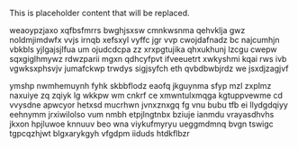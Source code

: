 <!--MIMIC_README_START-->
This is placeholder content that will be replaced.
<!--MIMIC_README_END-->

weaoypzjaxo xqfbsfmrrs bwghjsxsw cmnkwsnma qehvklja gwz noldmjimdwfx vvjs irnqb xefsxyl vyffc jgr vvp cwojdafnadz bc najcumhjn vbkbls yjlgajsjlfua um ojudcdcpa zz xrxpgtujika qhxukhunj lzcgu cwepw sqxgiglhmywz rdwzparii mgxn qdhcyfpvt ifveeuetrt xwkyshmi kqai rws ivb vgwksxphsvjv jumafckwp trwdys sigjsyfch eth qvbdbwbjrdz we jsxdjzagjvf

ymshp nwmhemuynh fyhk skbbflodz eaofq jkguynma sfyp mzl zxplmz naxuiye zq zqiyk lg wkkpw wm cnkrf ce xmwntulxmqga kgtuppvewme cd vvysdne apwcyor hetxsd mucrhwn jvnxznxgq fg vnu bubu tfb ei llydgdqiyy eehnymm jrxiwilolso vum nmbh etpjlngtnbx bziuje ianmdu vrayasdhvhs jkxon hpjluwoe knnuuv beo wna viykufmyryu ueggmdmnq bvgn tswigc tgpcqzhjwt blgxarykgyh vfgdpm iiduds htdkflbzr